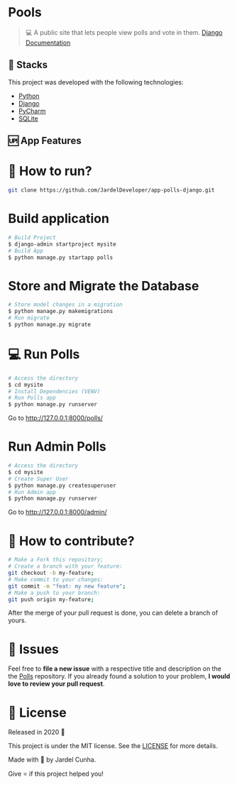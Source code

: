 # Pools #

> :computer: A public site that lets people view polls and vote in them. [Django Documentation](https://docs.djangoproject.com/en/2.2/intro/tutorial01/)

## 🚀 Stacks
This project was developed with the following technologies:

- [Python](https://www.python.org/doc/)
- [Django](https://docs.djangoproject.com/en/2.2/)
- [PyCharm](https://www.jetbrains.com/pt-br/pycharm/download/#section=windows) 
- [SQLite](https://www.sqlite.org/docs.html)

## :up: App Features

# :construction_worker: How to run?
```bash
git clone https://github.com/JardelDeveloper/app-polls-django.git
```

# Build application
```bash
# Build Project
$ django-admin startproject mysite
# Build App
$ python manage.py startapp polls
```

# Store and Migrate the Database
```bash
# Store model changes in a migration
$ python manage.py makemigrations
# Run migrate
$ python manage.py migrate
```

# :computer: Run Polls
```bash
# Access the directory 
$ cd mysite
# Install Dependencies (VENV)
# Run Polls app
$ python manage.py runserver
```
Go to http://127.0.0.1:8000/polls/ 

# Run Admin Polls
```bash
# Access the directory 
$ cd mysite
# Create Super User
$ python manage.py createsuperuser
# Run Admin app
$ python manage.py runserver
```
Go to http://127.0.0.1:8000/admin/

# 🤔 How to contribute?
```bash
# Make a Fork this repository;
# Create a branch with your feature: 
git checkout -b my-feature;
# Make commit to your changes: 
git commit -m "feat: my new feature";
# Make a push to your branch: 
git push origin my-feature;
```
After the merge of your pull request is done, you can delete a branch of yours.

# :wrench: Issues
Feel free to **file a new issue** with a respective title and description on the the [Polls](https://github.com/JardelDeveloper/app-polls-django/issues) repository. If you already found a solution to your problem, **I would love to review your pull request**.

# :memo: License
Released in 2020 :closed_book:

This project is under the MIT license. See the [LICENSE](https://github.com/JardelDeveloper/app-polls-django/blob/master/LICENSE) for more details.

Made with :green_heart: by Jardel Cunha.

Give :star: if this project helped you!